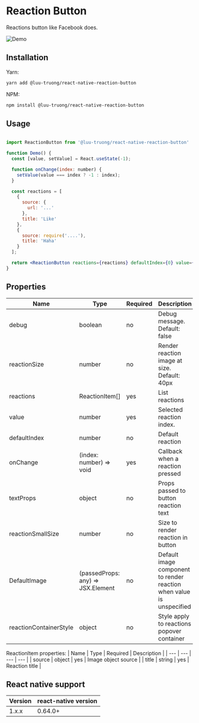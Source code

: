 # Reaction Button
Reactions button like Facebook does.

![Demo](https://media2.giphy.com/media/10mBuMfaPdsPr2DPnk/giphy.gif)

## Installation

Yarn:
```bash
yarn add @luu-truong/react-native-reaction-button
```

NPM:
```bash
npm install @luu-truong/react-native-reaction-button
```

## Usage

```jsx

import ReactionButton from '@luu-truong/react-native-reaction-button'

function Demo() {
  const [value, setValue] = React.useState(-1);

  function onChange(index: number) {
    setValue(value === index ? -1 : index);
  }

  const reactions = [
    {
      source: {
        url: '...'
      },
      title: 'Like'
    },
    {
      source: require('....'),
      title: 'Haha'
    }
  ];

  return <ReactionButton reactions={reactions} defaultIndex={0} value={value} onChange={onChange} />
}
```

## Properties

| Name | Type | Required | Description |
| --- | --- | --- | --- |
| debug | boolean | no | Debug message. Default: false |
| reactionSize | number | no | Render reaction image at size. Default: 40px |
| reactions | ReactionItem[] | yes | List reactions |
| value | number | yes | Selected reaction index. |
| defaultIndex | number | no | Default reaction |
| onChange | (index: number) => void | yes | Callback when a reaction pressed |
| textProps | object | no | Props passed to button reaction text |
| reactionSmallSize | number | no | Size to render reaction in button |
| DefaultImage | (passedProps: any) => JSX.Element | no | Default image component to render reaction when value is unspecified |
| reactionContainerStyle | object | no | Style apply to reactions popover container |

ReactionItem properties:
| Name | Type | Required | Description |
| --- | --- | --- | --- |
| source | object | yes | Image object source |
| title | string | yes | Reaction title |

## React native support

| Version | react-native version |
| --- | --- |
| 1.x.x | 0.64.0+ |
